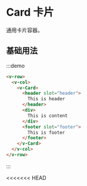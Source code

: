 # Card 卡片

通用卡片容器。

## 基础用法

:::demo 

```html
<v-row>
  <v-col>
    <v-Card>
      <header slot="header">
        This is header
      </header>
      <div>
        This is content
      </div>
      <footer slot="footer">
        This is footer
      </footer>
    </v-Card>
  </v-col>
</v-row>
```
:::

<script>
  import Row from '@/components/row';
  import Col from '@/components/col';
  import Card from '@/components/card';

  export default {
    components: {
      VRow: Row,
      VCol: Col,
      VCard: Card,
    },
    methods: {
    },
  };
</script>
<<<<<<< HEAD
<style lang="scss" scoped>
  .v-col-24 {
    height: 100px; 
  }
=======

<style rel="stylesheet/scss" lang="sass" scoped>
  
>>>>>>> b6675ee72b36519fad5d727100f3acc57bd496a4
</style>